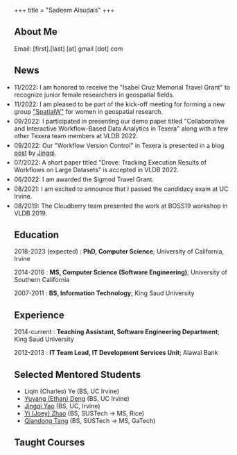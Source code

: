 +++
title = "Sadeem Alsudais"
+++

## About Me

Email:  [first].[last]  [at]  gmail  [dot]  com

## News
<style>
  .news ul {
    padding-left: 0px !important;
  }
  .news ul li {
    margin-bottom: 5px;
  }
</style>

<div class="news" markdown=1>

- 11/2022: I am honored to receive the "Isabel Cruz Memorial Travel Grant" to recognize junior female researchers in geospatial fields.   
- 11/2022: I am pleased to be part of the kick-off meeting for forming a new group ["SpatialW"](https://spatialwomen.github.io/) for women in geospatial research.
- 09/2022: I participated in presenting our demo paper titled "Collaborative and Interactive Workflow-Based Data Analytics in Texera" along with a few other Texera team members at VLDB 2022.
- 09/2022: Our "Workflow Version Control" in Texera is presented in a blog [post](https://texera.github.io/blog/showing-changes-between-two-workflow-versions/) by [Jingqi](https://www.linkedin.com/in/jingqi-yao-4bb400196).
- 07/2022: A short paper titled "Drove: Tracking Execution Results of Workflows on Large Datasets" is accepted in VLDB 2022.
- 06/2022: I am awarded the Sigmod Travel Grant.
- 08/2021: I am excited to announce that I passed the candidacy exam at UC Irvine.
- 08/2019: The Cloudberry team presented the work at BOSS19 workshop in VLDB 2019.
</div>


## Education
2018-2023 (expected)
:   **PhD, Computer Science**; University of California, Irvine

2014-2016
:   **MS, Computer Science (Software Engineering)**; University of Southern California

2007-2011
:   **BS, Information Technology**; King Saud University

## Experience
2014-current
:   **Teaching Assistant, Software Engineering Department**; King Saud University

2012-2013
:   **IT Team Lead, IT Development Services Unit**; Alawal Bank

## Selected Mentored Students
- Liqin (Charles) Ye (BS, UC Irvine)
- [Yuyang (Ethan) Deng](https://www.linkedin.com/in/ethan-yuyang-deng) (BS, UC Irvine)
- [Jingqi Yao](https://www.linkedin.com/in/jingqi-yao-4bb400196) (BS, UC, Irvine)
- [Yi (Joey) Zhao](https://www.linkedin.com/in/yi-joey-zhao-613839216) (BS, SUSTech -> MS, Rice)
- [Qiandong Tang](https://www.linkedin.com/in/qiandongtang) (BS, SUSTech -> MS, GaTech)

## Taught Courses